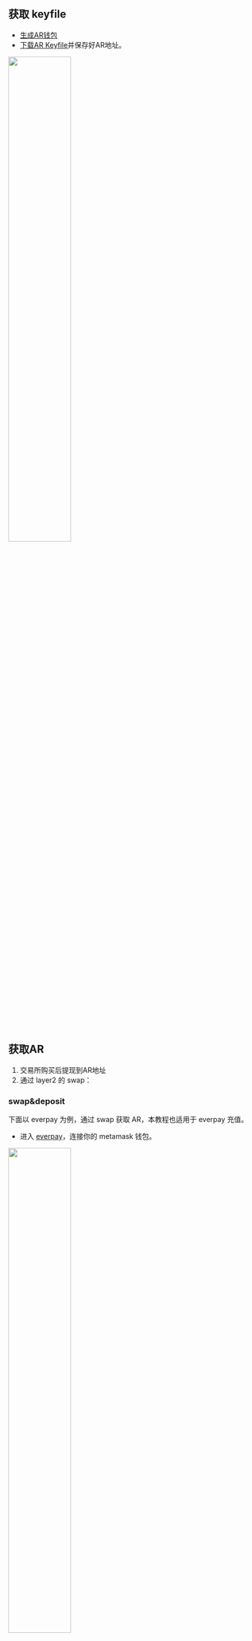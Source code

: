 ## 获取 keyfile

- [生成AR钱包](https://arweave.app/add)
- [下载AR Keyfile](https://arweave.app/settings)并保存好AR地址。

<img src="https://arseed.web3infura.io/Hd6d4suqi1DUPdeDT__Wo9c-YCNNkq2xbld0DX5Ss_M" height="50%" width="50%"/>


## 获取AR

1. 交易所购买后提现到AR地址
2. 通过 layer2 的 swap：

### swap&deposit
下面以 everpay 为例，通过 swap 获取 AR，本教程也适用于 everpay 充值。

- 进入 [everpay](https://app.everpay.io)，连接你的 metamask 钱包。


<img src="https://arseed.web3infura.io/eNiUhUJ6DuCN_ERxCo0EPjzfi3iUSjhDxQflhrawPjI" height="50%" width="50%"/>

- 点击跨链，将上一步链接的钱包的任意资产（ETH，USDT等）跨链至 everpay。

<img src="https://arseed.web3infura.io/NPUEWHD4qtUXcdXmGcBc4cGFXFPKzHlzdEXEr93CJXA" height="50%" width="50%"/>


- 点击兑换，将跨链至 everpay 的资产兑换成 AR。

<img src="https://arseed.web3infura.io/XQ2sojdJADbAMzDvJc6pya-jlZ8Ku1izWD-kFylAyOk" height="50%" width="50%"/>

- 再次点击跨链，将兑换的 AR 提现到 keyfile 对应的地址即可。

<img src="https://arseed.web3infura.io/uYNJI1QMqBqt_I8sKlkqu4tmXOWnXp7oVEW0JWkkdHs" height="50%" width="50%"/>

通过以上的简单操作，你就获得了一个可以用来上传数据（拥有 AR Token）的 AR keyfile。




